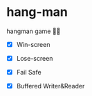 # hang-man
hangman game 🕵🏼

- [X] Win-screen
- [X] Lose-screen
- [X] Fail Safe
- [X] Buffered Writer&Reader

